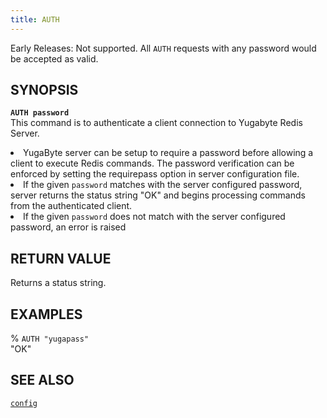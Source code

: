 ```yaml
---
title: AUTH
---
```

Early Releases: Not supported. All <code>AUTH</code> requests with any password would be accepted as valid.

## SYNOPSIS
<code><b>AUTH password</b></code><br>
This command is to authenticate a client connection to Yugabyte Redis Server.
<li>YugaByte server can be setup to require a password before allowing a client to execute Redis commands. The password verification can be enforced by setting the requirepass option in server configuration file.</li>
<li>If the given <code>password</code> matches with the server configured password, server returns the status string "OK" and begins processing commands from the authenticated client.</li>
<li>If the given <code>password</code> does not match with the server configured password, an error is raised</li>

## RETURN VALUE
Returns a status string.

## EXAMPLES
% <code>AUTH "yugapass"</code><br>
"OK"<br>

## SEE ALSO
[`config`](/yql/redis/config/)
